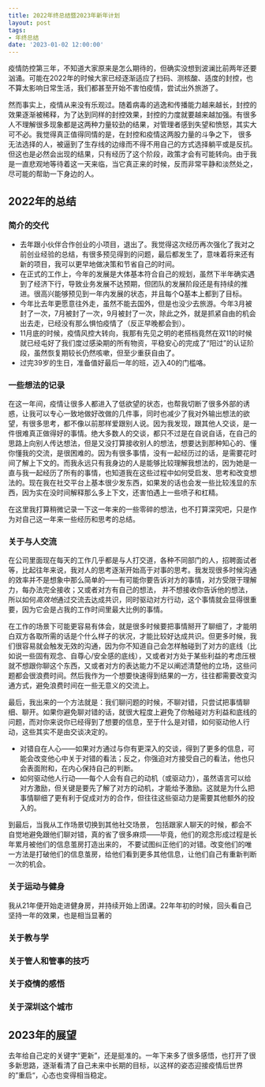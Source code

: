 ```yaml
---
title: 2022年终总结暨2023年新年计划
layout: post
tags:
- 年终总结
date: '2023-01-02 12:00:00'
---
```



疫情防控第三年，不知道大家原来是怎么期待的，但确实没想到波澜比前两年还要汹涌。可能在2022年的时候大家已经逐渐适应了扫码、测核酸、适度的封控，也不算太影响日常生活，我们都甚至开始不害怕疫情，尝试出外旅游了。

然而事实上，疫情从来没有乐观过。随着病毒的逃逸和传播能力越来越长，封控的效果逐渐被稀释，为了达到同样的封控效果，封控的力度就要越来越加强。有很多人不理解很多现象都是这两种力量较劲的结果，对管理者感到失望和愤怒，其实大可不必。我觉得真正值得同情的是，在封控和疫情这两股力量的斗争之下， 很多无法选择的人，被逼到了生存线的边缘而不得不用自己的方式选择躺平或是反抗。但这也是必然会出现的结果，只有经历了这个阶段，政策才会有可能转向。由于我是一直悲观地等待着这一天来临，当它真正来的时候，反而非常平静和淡然处之，尽可能的帮助一下身边的人。


## 2022年的总结


### 简介的交代

- 去年跟小伙伴合作创业的小项目，退出了。我觉得这次经历再次强化了我对之前创业经验的总结，有很多预见得到的问题，最后都发生了，意味着将来还有新的项目，我可以更早地做决策和节省自己的时间。
- 在正式的工作上，今年的发展是大体基本符合自己的规划，虽然下半年确实遇到了经济下行，导致业务发展不达预期，但团队的发展阶段还是有持续的推进。很高兴能够预见到一年内发展的状态，并且每个Q基本上都到了目标。
- 今年比去年更愿意往外走，虽然不能去国外，但是也没少去旅游。今年3月被封了一次，7月被封了一次，9月被封了一次，除此之外，就是抓紧自由的机会出去走，已经没有那么惧怕疫情了（反正早晚都会到）。
- 11月底的时候，疫情风控大转向，我那有先见之明的老搭档竟然在双11的时候就已经屯好了我们度过感染期的所有物资，平稳安心的完成了“阳过”的认证阶段，虽然恢复期较长仍然咳嗽，但至少重获自由了。
- 过完39岁的生日，准备值好最后一年的班，迈入40的门槛咯。

### 一些想法的记录

在这一年间，疫情让很多人都进入了低欲望的状态，也帮我切断了很多外部的诱惑，让我可以专心一致地做好改做的几件事，同时也减少了我对外输出想法的欲望，有很多思考，都不像以前那样爱跟别人说。因为我发现，跟其他人交谈，是一件很难真正做得好的事情。绝大多数人的交谈，都只不过是在自说自话，在自己的思路上向别人传达想法，但是又没打算接收别人的想法，想要达到那种知心的、懂你懂我的交流，是很困难的。因为有很多事情，没有一起经历过的话，是需要花时间了解上下文的。而我永远只有我身边的人是能够比较理解我想法的，因为她是一直与我一起经历了所有的事情，也知道我在这些过程中如何受启发、思考和改变想法的。现在我在社交平台上基本很少发东西，如果发的话也会发一些比较浅显的东西，因为实在没时间解释那么多上下文，还害怕遇上一些喷子和杠精。

在这里我打算稍微记录一下这一年来的一些零碎的想法，也不打算深究吧，只是作为对自己这一年来一些经历和思考的总结。

### 关于与人交流

在公司里面现在每天的工作几乎都是与人打交道，各种不同部门的人，招聘面试者等，比起往年来说，我对人的思考逐渐开始高于对事的思考。我发现很多时候沟通的效率并不是想象中那么简单的——有可能你要告诉对方的事情，对方受限于理解力，每办法完全接收；又或者对方有自己的想法， 并不想接收你告诉他的想法，所以如何*高效地*通过交流去达成共识，同时驱动对方行动，这个事情就会显得很重要，因为它会是占我的工作时间里最大比例的事情。

在工作的场景下可能更容易有体会，就是很多时候要把事情掰开了聊细了，才能明白双方各取所需的话是个什么样子的状况，才能比较好达成共识。但更多时候，我们很容易就会触发无效的沟通，因为你不知道自己会怎样触碰到了对方的底线（比如说一些固有观念、自尊心/安全感的底线），又或者对方处于某些利益的考虑压根就不想跟你聊这个东西，又或者对方的表达能力不足以阐述清楚他的立场，这些问题都会很浪费时间。然后我作为一个想要快速得到结果的一方，往往都需要改变沟通方式，避免浪费时间在一些无意义的交流上。

最后，我出来的一个方法就是：我们聊问题的时候，不聊对错，只尝试把事情聊细、聊开。如果你避免聊对错的话，就很大程度上避免了你触碰对方利益和底线的问题，而对你来说你已经得到了想要的信息，至于什么是对错，如何驱动他人行动，这些其实不是由交谈决定的。

- 对错自在人心——如果对方通过与你有更深入的交谈，得到了更多的信息，可能会改变他心中关于对错的看法；反之，你强迫对方接受自己的看法，他也只会表面附和，在内心保持自己的判断。
- 如何驱动他人行动——每个人会有自己的动机（或驱动力），虽然语言可以给对方激励，但关键是要先了解了对方的动机，才能给予激励。这就是为什么把事情聊细了更有利于促成对方的合作，但往往这些驱动力是需要其他额外的投入的。

到最后，当我从工作场景切换到其他社交场景， 包括跟家人聊天的时候，都会不自觉地避免跟他们聊对错，真的省了很多麻烦——毕竟，他们的观念形成过程是长年累月被他们的信息茧房打造出来的， 不要试图纠正他们的对错。改变他们的唯一方法是打破他们的信息茧房，给他们看到更多其他信息，让他们自己有重新判断一次的机会。

### 关于运动与健身

我从21年便开始走进健身房，并持续开始上团课。22年年初的时候，回头看自己坚持一年的效果，也是相当显著的


### 关于教与学


### 关于管人和管事的技巧


### 关于疫情的感悟


### 关于深圳这个城市


## 2023年的展望

去年给自己定的关键字“更新”，还是挺准的。一年下来多了很多感悟，也打开了很多新思路，逐渐看清了自己未来中长期的目标，以这样的姿态迎接疫情后世界的”重启“，心态也变得相当稳定。




